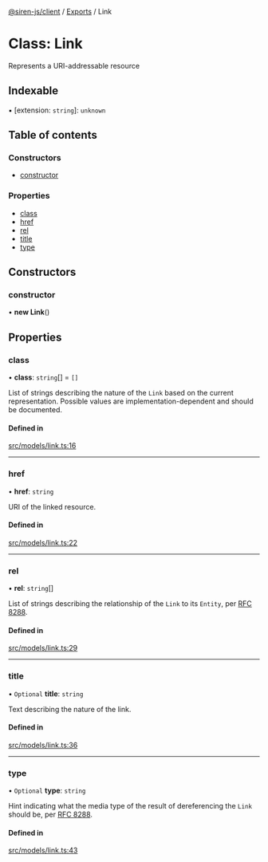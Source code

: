 [@siren-js/client](../README.md) / [Exports](../modules.md) / Link

# Class: Link

Represents a URI-addressable resource

## Indexable

▪ [extension: `string`]: `unknown`

## Table of contents

### Constructors

- [constructor](Link.md#constructor)

### Properties

- [class](Link.md#class)
- [href](Link.md#href)
- [rel](Link.md#rel)
- [title](Link.md#title)
- [type](Link.md#type)

## Constructors

### constructor

• **new Link**()

## Properties

### class

• **class**: `string`[] = `[]`

List of strings describing the nature of the `Link` based on the current representation. Possible values are
implementation-dependent and should be documented.

#### Defined in

[src/models/link.ts:16](https://github.com/siren-js/client/blob/eb240c3/src/models/link.ts#L16)

___

### href

• **href**: `string`

URI of the linked resource.

#### Defined in

[src/models/link.ts:22](https://github.com/siren-js/client/blob/eb240c3/src/models/link.ts#L22)

___

### rel

• **rel**: `string`[]

List of strings describing the relationship of the `Link` to its `Entity`, per [RFC 8288](https://tools.ietf.org/html/rfc8288).

#### Defined in

[src/models/link.ts:29](https://github.com/siren-js/client/blob/eb240c3/src/models/link.ts#L29)

___

### title

• `Optional` **title**: `string`

Text describing the nature of the link.

#### Defined in

[src/models/link.ts:36](https://github.com/siren-js/client/blob/eb240c3/src/models/link.ts#L36)

___

### type

• `Optional` **type**: `string`

Hint indicating what the media type of the result of dereferencing the `Link` should be, per [RFC 8288](https://tools.ietf.org/html/rfc8288#section-3.4.1).

#### Defined in

[src/models/link.ts:43](https://github.com/siren-js/client/blob/eb240c3/src/models/link.ts#L43)
